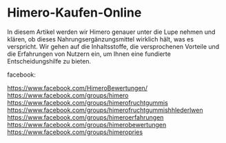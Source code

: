 # Himero-Kaufen-Online

In diesem Artikel werden wir Himero genauer unter die Lupe nehmen und klären, ob dieses Nahrungsergänzungsmittel wirklich hält, was es verspricht. Wir gehen auf die Inhaltsstoffe, die versprochenen Vorteile und die Erfahrungen von Nutzern ein, um Ihnen eine fundierte Entscheidungshilfe zu bieten.

facebook:

https://www.facebook.com/HimeroBewertungen/
https://www.facebook.com/groups/himero
https://www.facebook.com/groups/himerofruchtgummis
https://www.facebook.com/groups/himerofruchtgummishhlederlwen
https://www.facebook.com/groups/himeroerfahrungen
https://www.facebook.com/groups/himerobewertungen
https://www.facebook.com/groups/himeropries
